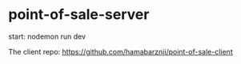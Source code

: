 # point-of-sale-server

start: nodemon run dev

The client repo: https://github.com/hamabarznji/point-of-sale-client
